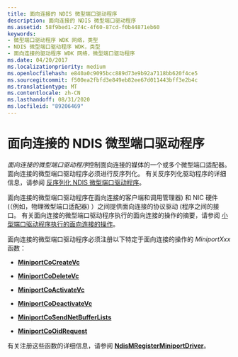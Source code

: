 ```yaml
---
title: 面向连接的 NDIS 微型端口驱动程序
description: 面向连接的 NDIS 微型端口驱动程序
ms.assetid: 58f9bed1-274c-4f60-87cd-f0b44871eb60
keywords:
- 微型端口驱动程序 WDK 网络，类型
- NDIS 微型端口驱动程序 WDK，类型
- 面向连接的驱动程序 WDK 网络，微型端口驱动程序
ms.date: 04/20/2017
ms.localizationpriority: medium
ms.openlocfilehash: e840a0c9095bcc889d73e9b92a7118bb620f4ce5
ms.sourcegitcommit: f500ea2fbfd3e849eb82ee67d011443bff3e2b4c
ms.translationtype: MT
ms.contentlocale: zh-CN
ms.lasthandoff: 08/31/2020
ms.locfileid: "89206469"
---
```

# <a name="connection-oriented-ndis-miniport-drivers"></a>面向连接的 NDIS 微型端口驱动程序





*面向连接的微型端口驱动程序*控制面向连接的媒体的一个或多个微型端口适配器。 面向连接的微型端口驱动程序必须进行反序列化。 有关反序列化驱动程序的详细信息，请参阅 [反序列化 NDIS 微型端口驱动程序](deserialized-ndis-miniport-drivers.md)。

面向连接的微型端口驱动程序在面向连接的客户端和调用管理器) 和 NIC 硬件 (（例如，物理微型端口适配器) ）之间提供面向连接的协议驱动 (程序之间的接口。 有关面向连接的微型端口驱动程序执行的面向连接的操作的摘要，请参阅 [小型端口驱动程序执行的面向连接的操作](connection-oriented-operations-performed-by-miniport-drivers.md)。

面向连接的微型端口驱动程序必须注册以下特定于面向连接的操作的 *MiniportXxx* 函数：

-   [**MiniportCoCreateVc**](/windows-hardware/drivers/ddi/ndis/nc-ndis-miniport_co_create_vc)

-   [**MiniportCoDeleteVc**](/windows-hardware/drivers/ddi/ndis/nc-ndis-miniport_co_delete_vc)

-   [**MiniportCoActivateVc**](/windows-hardware/drivers/ddi/ndis/nc-ndis-miniport_co_activate_vc)

-   [**MiniportCoDeactivateVc**](/windows-hardware/drivers/ddi/ndis/nc-ndis-miniport_co_deactivate_vc)

-   [**MiniportCoSendNetBufferLists**](/windows-hardware/drivers/ddi/ndis/nc-ndis-miniport_co_send_net_buffer_lists)

-   [**MiniportCoOidRequest**](/windows-hardware/drivers/ddi/ndis/nc-ndis-miniport_co_oid_request)

有关注册这些函数的详细信息，请参阅 [**NdisMRegisterMiniportDriver**](/windows-hardware/drivers/ddi/ndis/nf-ndis-ndismregisterminiportdriver)。

 

